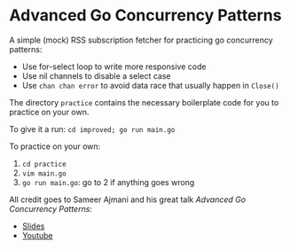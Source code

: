 # Advanced Go Concurrency Patterns

A simple (mock) RSS subscription fetcher for practicing go concurrency patterns:
- Use for-select loop to write more responsive code
- Use nil channels to disable a select case
- Use `chan chan error` to avoid data race that usually happen in `Close()`

The directory `practice` contains the necessary boilerplate code for you to practice on your own.

To give it a run: `cd improved; go run main.go`

To practice on your own:
1. `cd practice`
2. `vim main.go`
3. `go run main.go`: go to 2 if anything goes wrong

All credit goes to Sameer Ajmani and his great talk *Advanced Go Concurrency Patterns*:
- [Slides](https://talks.golang.org/2013/advconc.slide#1)
- [Youtube](https://www.youtube.com/watch?v=QDDwwePbDtw)